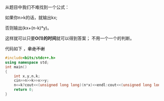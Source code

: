 
从题目中我们不难找到一个公式：

如果你n>k的话，就输出kx;

否则输出(kx+(n-k)*y)。

这样就可以只要**O(1)的时间**就可以得到答案；
不用一个一个的判断。

代码如下 ，~~拿走不谢~~
```cpp
#include<bits/stdc++.h>
using namespace std;
int main()
{
	int x,y,n,k;
	cin>>n>>k>>x>>y;
	n<=k?cout<<(unsigned long long)(n*x)<<endl:cout<<(unsigned long long)(x*k+y*(n-k))<<endl;
	return 0;
}
```
